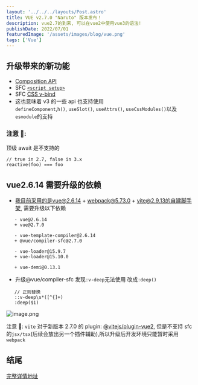 ```yaml
---
layout: '../../../layouts/Post.astro'
title: VUE v2.7.0 "Naruto" 版本发布！
description: vue2.7的到来, 可以在vue2中使用vue3的语法!
publishDate: 2022/07/01
featuredImage: '/assets/images/blog/vue.png'
tags: ['Vue']
---
```


## 升级带来的新功能

- [Composition API](https://vuejs.org/guide/extras/composition-api-faq.html)
- SFC [`<script setup>`](https://vuejs.org/api/sfc-script-setup.html)
- SFC [CSS v-bind](https://vuejs.org/api/sfc-css-features.html#v-bind-in-css)
- 这也意味着 v3 的一些 api 也支持使用 `defineComponent`,`h()`, `useSlot()`, `useAttrs()`, `useCssModules()`以及`esmodule`的支持

### 注意 📢:

顶级 await 是不支持的

```
// true in 2.7, false in 3.x
reactive(foo) === foo
```

## vue2.6.14 需要升级的依赖

- 我目前采用的是vue@2.6.14 + webpack@5.73.0 + vite@2.9.13的自建脚手架, 需要升级以下依赖

```
   - vue@2.6.14
   + vue@2.7.0

   - vue-template-compiler@2.6.14
   + @vue/compiler-sfc@2.7.0

   - vue-loader@15.9.7
   + vue-loader@15.10.0

   + vue-demi@0.13.1
```

- 升级@vue/compiler-sfc 发现`:v-deep`无法使用 改成`:deep()`

```
   // 正则替换
   ::v-deep\s*([^{]+)
   :deep($1)
```

![image.png](https://p1-juejin.byteimg.com/tos-cn-i-k3u1fbpfcp/73cdd5798fc844ffb350a2a402e66ffa~tplv-k3u1fbpfcp-watermark.image?)

注意 📢: `vite` 对于新版本 2.7.0 的 plugin: [@vitejs/plugin-vue2](https://github.com/vitejs/vite-plugin-vue2), 但是不支持 sfc 的`jsx/tsx`(后续会放出另一个插件辅助),所以升级后开发环境只能暂时采用`webpack`

## 结尾

[完整详情地址](https://github.com/vuejs/vue/blob/main/CHANGELOG.md#270-2022-07-01)